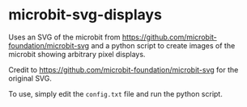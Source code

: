# microbit-svg-displays
Uses an SVG of the microbit from https://github.com/microbit-foundation/microbit-svg and a python script to create images of the microbit showing arbitrary pixel displays.

Credit to https://github.com/microbit-foundation/microbit-svg for the original SVG.

To use, simply edit the `config.txt` file and run the python script.

